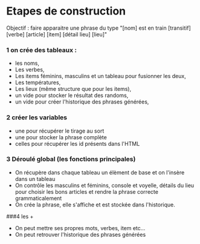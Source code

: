 # Etapes de construction

Objectif : faire apparaitre une phrase du type "[nom] est en train [transitif] [verbe] [article] [item] [détail lieu] [lieu]"

### 1 on crée des tableaux :
- les noms,
- Les verbes,
- Les items féminins, masculins et un tableau pour fusionner les deux,
- Les températures,
- Les lieux (même structure que pour les items),
- un vide pour stocker le résultat des randoms,
- un vide pour créer l'historique des phrases générées,


### 2 créer les variables
- une pour récupérer le tirage au sort 
- une pour stocker la phrase complète
- celles pour récupérer les id présents dans l'HTML


### 3 Déroulé global (les fonctions principales)
- On récupère dans chaque tableau un élèment de base et on l'insère dans un tableau
- On contrôle les masculins et féminins, console et voyelle, détails du lieu pour choisir les bons articles et rendre la phrase correcte grammaticalement
- On crée la phrase, elle s'affiche et est stockée dans l'historique. 


###4 les + 
- On peut mettre ses propres mots, verbes, item etc... 
- On peut retrouver l'historique des phrases générées




    